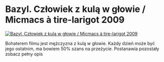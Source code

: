 Bazyl. Człowiek z kulą w głowie / Micmacs à tire-larigot 2009 
=============
[![Bazyl. Człowiek z kulą w głowie / Micmacs à tire-larigot 2009 ](http://vidos.pl/images/player.gif)](http://vidos.pl/bazyl-czlowiek-z-kula-w-glowie-micmacs--tire-larigot-2009)

 Bohaterem filmu jest mężczyzna z kulą w głowie. Każdy dzień może być jego ostatnim, ma bowiem 50% szans na przeżycie. Postanawia pozostały zobacz pełny opis
